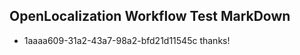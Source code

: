 ## OpenLocalization Workflow Test MarkDown
* 1aaaa609-31a2-43a7-98a2-bfd21d11545c thanks!

<!--HONumber=Sep16_HO1-->


